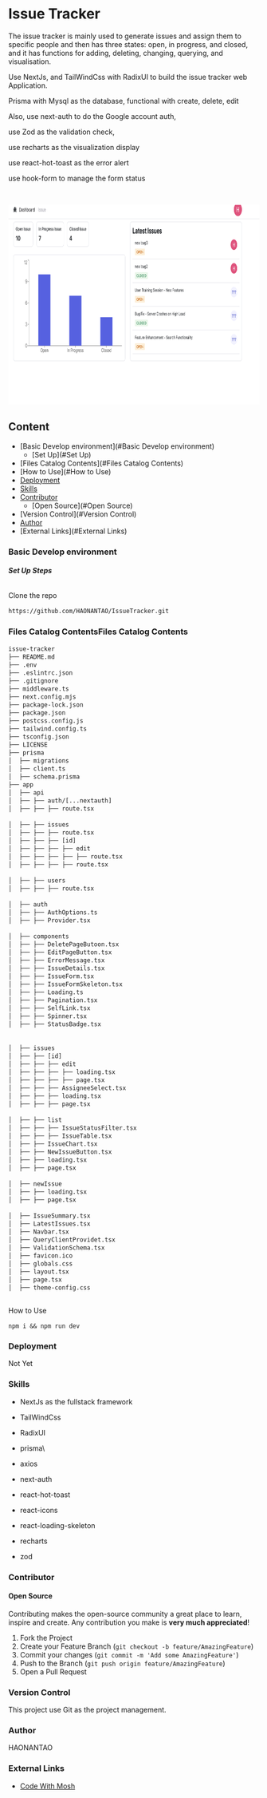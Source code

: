 # Issue Tracker


The issue tracker is mainly used to generate issues and assign them to specific people and then has three states: open, in progress, and closed, and it has functions for adding, deleting, changing, querying, and visualisation.



Use NextJs, and TailWindCss with RadixUI to build the issue tracker web Application.

Prisma with Mysql as the database, functional with create, delete, edit

Also, use next-auth to do the Google account auth,

use Zod as the validation check,

use recharts as the visualization display

use react-hot-toast as the error alert

use hook-form to manage the form status




<br />

<p align="center">
  <a href="https://github.com/shaojintian/Best_README_template/">
    <img src="Home.png" alt="Logo" width="900" height="400">
  </a>


</p>




## Content

- [Basic Develop environment](#Basic Develop environment)
  - [Set Up](#Set Up)
- [Files Catalog Contents](#Files Catalog Contents)
- [How to Use](#How to Use)
- [Deployment](#Deployment)
- [Skills](#Skills)
- [Contributor](#Contributor)
  - [Open Source](#Open Source)
- [Version Control](#Version Control)
- [Author](#Author)
- [External Links](#External Links)

### Basic Develop environment



###### **Set Up Steps**

Clone the repo

```sh
https://github.com/HAONANTAO/IssueTracker.git
```



### Files Catalog ContentsFiles Catalog Contents



```
issue-tracker
├── README.md
├── .env
├── .eslintrc.json
├── .gitignore
├── middleware.ts
├── next.config.mjs
├── package-lock.json
├── package.json
├── postcss.config.js
├── tailwind.config.ts
├── tsconfig.json
├── LICENSE
├── prisma
│  ├── migrations
│  ├── client.ts
│  ├── schema.prisma
├── app
│  ├── api
│  ├── ├── auth/[...nextauth]
│  ├── ├── ├── route.tsx

│  ├── ├── issues
│  ├── ├── ├── route.tsx
│  ├── ├── ├── [id]
│  ├── ├── ├── ├── edit
│  ├── ├── ├── ├── ├── route.tsx
│  ├── ├── ├── ├── route.tsx

│  ├── ├── users
│  ├── ├── ├── route.tsx

│  ├── auth
│  ├── ├── AuthOptions.ts
│  ├── ├── Provider.tsx

│  ├── components
│  ├── ├── DeletePageButoon.tsx
│  ├── ├── EditPageButton.tsx
│  ├── ├── ErrorMessage.tsx
│  ├── ├── IssueDetails.tsx
│  ├── ├── IssueForm.tsx
│  ├── ├── IssueFormSkeleton.tsx
│  ├── ├── Loading.ts
│  ├── ├── Pagination.tsx
│  ├── ├── SelfLink.tsx
│  ├── ├── Spinner.tsx
│  ├── ├── StatusBadge.tsx


│  ├── issues
│  ├── ├── [id]
│  ├── ├── ├── edit
│  ├── ├── ├── ├── loading.tsx
│  ├── ├── ├── ├── page.tsx
│  ├── ├── ├── AssigneeSelect.tsx
│  ├── ├── ├── loading.tsx
│  ├── ├── ├── page.tsx

│  ├── ├── list
│  ├── ├── ├── IssueStatusFilter.tsx
│  ├── ├── ├── IssueTable.tsx
│  ├── ├── IssueChart.tsx
│  ├── ├── NewIssueButton.tsx
│  ├── ├── loading.tsx
│  ├── ├── page.tsx

│  ├── newIssue
│  ├── ├── loading.tsx
│  ├── ├── page.tsx

│  ├── IssueSummary.tsx
│  ├── LatestIssues.tsx
│  ├── Navbar.tsx
│  ├── QueryClientProvidet.tsx
│  ├── ValidationSchema.tsx
│  ├── favicon.ico
│  ├── globals.css
│  ├── layout.tsx
│  ├── page.tsx
│  ├── theme-config.css


```

How to Use

```
npm i && npm run dev
```



### Deployment

Not Yet



### Skills

- NextJs as the fullstack framework

- TailWindCss 

- RadixUI

- prisma\

- axios

- next-auth

- react-hot-toast

- react-icons

- react-loading-skeleton

- recharts

- zod

  

### Contributor



#### Open Source

Contributing makes the open-source community a great place to learn, inspire and create. Any contribution you make is **very much appreciated**!

1. Fork the Project
2. Create your Feature Branch (`git checkout -b feature/AmazingFeature`)
3. Commit your changes (`git commit -m 'Add some AmazingFeature'`)
4. Push to the Branch (`git push origin feature/AmazingFeature`)
5. Open a Pull Request

### Version Control
This project use Git as the project management.


### Author

HAONANTAO



### External Links


- [Code With Mosh](#https://members.codewithmosh.com/courses/nextjs-projects-issue-tracker/lectures/49642701)

  


<!-- links -->

